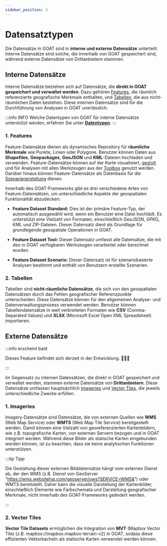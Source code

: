 ```yaml
---
sidebar_position: 3
---
```


# Datensatztypen

Die Datensätze in GOAT sind in **interne und externe Datensätze** unterteilt. Interne Datensätze sind solche, die innerhalb von GOAT gespeichert sind, während externe Datensätze von Drittanbietern stammen.

## Interne Datensätze

Interne Datensätze beziehen sich auf Datensätze, die **direkt in GOAT gespeichert und verwaltet werden**. Dazu gehören [Features](#1-features), die räumlich referenzierte geografische Merkmale enthalten, und [Tabellen](#2-tables), die aus nicht-räumlichen Daten bestehen. Diese internen Datensätze sind für die Durchführung von Analysen in GOAT unerlässlich.

:::info INFO
Welche Datentypen von GOAT für interne Datensätze unterstützt werden, erfahren Sie unter [**Datentypen**](../data/data_types).
:::

### 1. Features
Feature-Datensätze dienen als dynamisches Repository für **räumliche Merkmale** wie Punkte, Linien oder Polygone. Benutzer können Daten aus **Shapefiles**, **Geopackages**, **GeoJSON** und **KML**-Dateien hochladen und verwenden. Feature-Datensätze können auf der Karte visualisiert, [gestylt](../category/layer-style) und für Analysen mit allen Werkzeugen aus der [Toolbox](../category/toolbox) genutzt werden. Darüber hinaus können Feature-Datensätze als Datenbasis für die [Szenarienerstellung](../category/scenarios) dienen.

Innerhalb des GOAT-Frameworks gibt es drei verschiedene Arten von Feature-Datensätzen, um unterschiedliche Aspekte der geospatialen Funktionalität abzudecken:

- **Feature Dataset Standard:** Dies ist der primäre Feature-Typ, der automatisch ausgewählt wird, wenn ein Benutzer eine Datei hochlädt. Es unterstützt eine Vielzahl von Formaten, einschließlich GeoJSON, GPKG, KML und ZIP-Dateien. Dieser Datensatz dient als Grundlage für grundlegende geospatiale Operationen in GOAT.

- **Feature Dataset Tool:** Dieser Datensatz umfasst alle Datensätze, die mit den in GOAT verfügbaren Werkzeugen verarbeitet oder berechnet wurden.

- **Feature Dataset Scenario:** Dieser Datensatz ist für szenariobasierte Analysen bestimmt und enthält von Benutzern erstellte Szenarien.

### 2. Tabellen
Tabellen sind **nicht-räumliche Datensätze**, die sich von den geospatialen Datensätzen durch das Fehlen geografischer Referenzpunkte unterscheiden. Diese Datensätze können für den allgemeinen Analyse- und Datenverwaltungsprozess verwendet werden. Benutzer können Tabellendatensätze in weit verbreiteten Formaten wie **CSV** (Comma-Separated Values) und **XLSX** (Microsoft Excel Open XML Spreadsheet) importieren.

## Externe Datensätze

:::info erscheint bald

Dieses Feature befindet sich derzeit in der Entwicklung. 🧑🏻‍💻

:::

Im Gegensatz zu internen Datensätzen, die direkt in GOAT gespeichert und verwaltet werden, stammen externe Datensätze von **Drittanbietern**. Diese Datensätze umfassen hauptsächlich [Imageries](#1-imageries) und [Vector Tiles](#2-vector-tiles), die jeweils unterschiedliche Zwecke erfüllen.

### 1. Imageries
Imagery-Datensätze sind Datensätze, die von externen Quellen wie **WMS** (Web Map Service) oder **WMTS** (Web Map Tile Service) bereitgestellt werden. Damit können eine Vielzahl von georeferenzierten Kartenbildern, wie z.B. topografische Karten, von externen Servern bezogen und in GOAT integriert werden. Während diese Bilder als statische Karten eingebunden werden können, ist zu beachten, dass sie keine analytischen Funktionen unterstützen.

:::tip Tipp

Die Gestaltung dieser externen Bilddatensätze hängt vom externen Dienst ab, der den WMS (z.B. Dienst von GeoServer "https://wms.websitehai.com/geoserver/ows?SERVICE=WMS&") oder WMTS bereitstellt.
Daher kann die visuelle Darstellung der Kartenbilder, einschließlich Elemente wie Farbschemata und Darstellung geografischer Merkmale, nicht innerhalb des GOAT-Frameworks geändert werden.

:::

### 2. Vector Tiles
**Vector Tile Datasets** ermöglichen die Integration von **MVT** (Mapbox Vector Tile) (z.B. mapbox://mapbox.mapbox-terrain-v2) in GOAT, sodass diese effizienten Vektorkacheln als statische Karten verwendet werden können.
